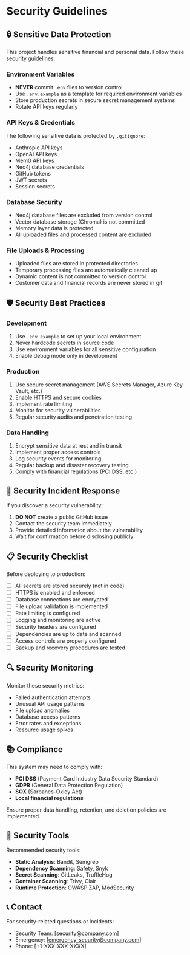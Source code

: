 # Security Guidelines

## 🔒 Sensitive Data Protection

This project handles sensitive financial and personal data. Follow these security guidelines:

### Environment Variables
- **NEVER** commit `.env` files to version control
- Use `.env.example` as a template for required environment variables
- Store production secrets in secure secret management systems
- Rotate API keys regularly

### API Keys & Credentials
The following sensitive data is protected by `.gitignore`:
- Anthropic API keys
- OpenAI API keys  
- Mem0 API keys
- Neo4j database credentials
- GitHub tokens
- JWT secrets
- Session secrets

### Database Security
- Neo4j database files are excluded from version control
- Vector database storage (Chroma) is not committed
- Memory layer data is protected
- All uploaded files and processed content are excluded

### File Uploads & Processing
- Uploaded files are stored in protected directories
- Temporary processing files are automatically cleaned up
- Dynamic content is not committed to version control
- Customer data and financial records are never stored in git

## 🛡️ Security Best Practices

### Development
1. Use `.env.example` to set up your local environment
2. Never hardcode secrets in source code
3. Use environment variables for all sensitive configuration
4. Enable debug mode only in development

### Production
1. Use secure secret management (AWS Secrets Manager, Azure Key Vault, etc.)
2. Enable HTTPS and secure cookies
3. Implement rate limiting
4. Monitor for security vulnerabilities
5. Regular security audits and penetration testing

### Data Handling
1. Encrypt sensitive data at rest and in transit
2. Implement proper access controls
3. Log security events for monitoring
4. Regular backup and disaster recovery testing
5. Comply with financial regulations (PCI DSS, etc.)

## 🚨 Security Incident Response

If you discover a security vulnerability:
1. **DO NOT** create a public GitHub issue
2. Contact the security team immediately
3. Provide detailed information about the vulnerability
4. Wait for confirmation before disclosing publicly

## 📋 Security Checklist

Before deploying to production:
- [ ] All secrets are stored securely (not in code)
- [ ] HTTPS is enabled and enforced
- [ ] Database connections are encrypted
- [ ] File upload validation is implemented
- [ ] Rate limiting is configured
- [ ] Logging and monitoring are active
- [ ] Security headers are configured
- [ ] Dependencies are up to date and scanned
- [ ] Access controls are properly configured
- [ ] Backup and recovery procedures are tested

## 🔍 Security Monitoring

Monitor these security metrics:
- Failed authentication attempts
- Unusual API usage patterns
- File upload anomalies
- Database access patterns
- Error rates and exceptions
- Resource usage spikes

## 📚 Compliance

This system may need to comply with:
- **PCI DSS** (Payment Card Industry Data Security Standard)
- **GDPR** (General Data Protection Regulation)
- **SOX** (Sarbanes-Oxley Act)
- **Local financial regulations**

Ensure proper data handling, retention, and deletion policies are implemented.

## 🔧 Security Tools

Recommended security tools:
- **Static Analysis**: Bandit, Semgrep
- **Dependency Scanning**: Safety, Snyk
- **Secret Scanning**: GitLeaks, TruffleHog
- **Container Scanning**: Trivy, Clair
- **Runtime Protection**: OWASP ZAP, ModSecurity

## 📞 Contact

For security-related questions or incidents:
- Security Team: [security@company.com]
- Emergency: [emergency-security@company.com]
- Phone: [+1-XXX-XXX-XXXX]